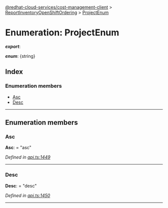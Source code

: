 [@redhat-cloud-services/cost-management-client](../README.md) > [ReportInventoryOpenShiftOrdering](../modules/reportinventoryopenshiftordering.md) > [ProjectEnum](../enums/reportinventoryopenshiftordering.projectenum.md)

# Enumeration: ProjectEnum

*__export__*: 

*__enum__*: {string}

## Index

### Enumeration members

* [Asc](reportinventoryopenshiftordering.projectenum.md#asc)
* [Desc](reportinventoryopenshiftordering.projectenum.md#desc)

---

## Enumeration members

<a id="asc"></a>

###  Asc

**Asc**:  = "asc"

*Defined in [api.ts:1449](https://github.com/RedHatInsights/javascript-clients/blob/master/packages/cost-management/api.ts#L1449)*

___
<a id="desc"></a>

###  Desc

**Desc**:  = "desc"

*Defined in [api.ts:1450](https://github.com/RedHatInsights/javascript-clients/blob/master/packages/cost-management/api.ts#L1450)*

___


